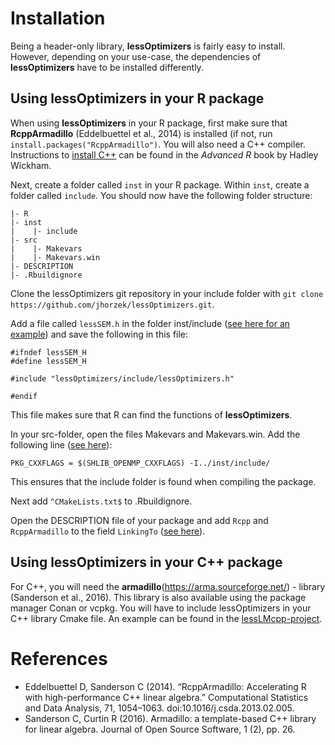 # Installation

Being a header-only library, **lessOptimizers** is fairly easy to install.
However, depending on your use-case, the dependencies of **lessOptimizers** have 
to be installed differently.

## Using lessOptimizers in your R package

When using **lessOptimizers** in your R package, first make sure that **RcppArmadillo**
(Eddelbuettel et al., 2014)
is installed (if not, run `install.packages("RcppArmadillo")`. You will also
need a C++ compiler. Instructions to [install C++](https://adv-r.hadley.nz/rcpp.html#prerequisites-17) 
can be found in the *Advanced R* book by Hadley Wickham.

Next, create a folder called `inst` in your R package. Within `inst`, create a folder
called `include`. You should now have the following folder structure:

```
|- R
|- inst
|    |- include
|- src
|    |- Makevars
|    |- Makevars.win
|- DESCRIPTION
|- .Rbuildignore
```

Clone the lessOptimizers git repository in your include folder with `git clone https://github.com/jhorzek/lessOptimizers.git`.

Add a file called `lessSEM.h` in the folder inst/include ([see here for an example](https://github.com/jhorzek/lessSEM/blob/82a4432649f4c9d6072f79836ef3ddefb001d083/inst/include/lessSEM.h)) and
save the following in this file:

```
#ifndef lessSEM_H
#define lessSEM_H

#include "lessOptimizers/include/lessOptimizers.h"

#endif
```

This file makes sure that R can find the functions of **lessOptimizers**. 

In your src-folder, open the files Makevars and Makevars.win. Add the following line ([see here](https://github.com/jhorzek/lessSEM/blob/82a4432649f4c9d6072f79836ef3ddefb001d083/src/Makevars#L1)):
```
PKG_CXXFLAGS = $(SHLIB_OPENMP_CXXFLAGS) -I../inst/include/
```
This ensures that the include folder is found when compiling the package.

Next add `^CMakeLists.txt$` to .Rbuildignore.

Open the DESCRIPTION file of your package and add `Rcpp` and `RcppArmadillo` to the field `LinkingTo` ([see here](https://github.com/jhorzek/lessSEM/blob/82a4432649f4c9d6072f79836ef3ddefb001d083/DESCRIPTION#L45)).

## Using lessOptimizers in your C++ package

For C++, you will need the **armadillo**(https://arma.sourceforge.net/) - library (Sanderson et al., 2016). This library is also available
using the package manager Conan or vcpkg. You will have to include lessOptimizers in your
C++ library Cmake file. An example can be found in the [lessLMcpp-project](https://github.com/jhorzek/lessLMcpp).

# References

- Eddelbuettel D, Sanderson C (2014). “RcppArmadillo: Accelerating R with high-performance C++ linear algebra.” Computational Statistics and Data Analysis, 71, 1054–1063. doi:10.1016/j.csda.2013.02.005.
- Sanderson C, Curtin R (2016). Armadillo: a template-based C++ library for linear algebra. Journal of Open Source Software, 1 (2), pp. 26.

